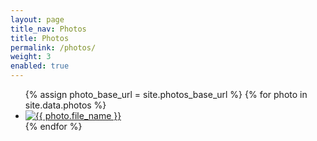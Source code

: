 ```yaml
---
layout: page
title_nav: Photos
title: Photos
permalink: /photos/
weight: 3
enabled: true
---
```


<div class="row">
			<div id="try"></div>
			<ul id="box-container">
        {% assign photo_base_url = site.photos_base_url %}
        {% for photo in site.data.photos %}
        <div class="col-xs-8 col-md-4">
          <li class="box">
            <a href="{{ photo_base_url }}/{{ photo.file_name }}" class="swipebox" title="{{ photo.title : photo.title ? photo.file_name }}">
              <img src="{{ photo_base_url }}/{{ photo.file_name }}" alt="{{ photo.file_name }}" class="img-responsive">
            </a>
          </li>
        </div>
        {% endfor %}
			</ul>
</div>
